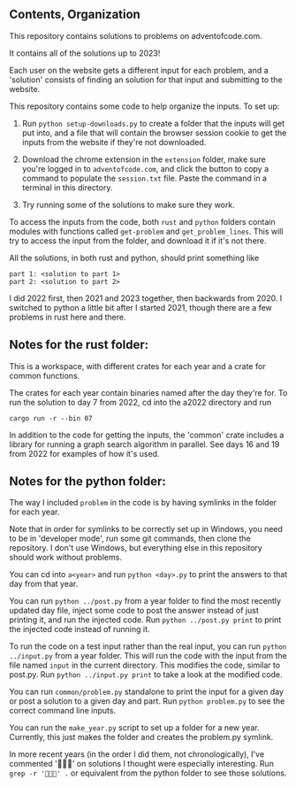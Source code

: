 Contents, Organization
---------
This repository contains solutions to problems on adventofcode.com.

It contains all of the solutions up to 2023!

Each user on the website gets a different input for each problem, and a
'solution' consists of finding an solution for that input and submitting to the
website.

This repository contains some code to help organize the inputs. To set up:

1) Run `python setup-downloads.py` to create a folder that the inputs will get
put into, and a file that will contain the browser session cookie to get the
inputs from the website if they're not downloaded.

2) Download the chrome extension in the `extension` folder, make sure you're
logged in to `adventofcode.com`, and click the button to copy a command to
populate the `session.txt` file. Paste the command in a terminal in this
directory.

3) Try running some of the solutions to make sure they work.

To access the inputs from the code, both `rust` and `python` folders contain
modules with functions called `get-problem` and `get_problem_lines`. This will
try to access the input from the folder, and download it if it's not there.

All the solutions, in both rust and python, should print something like

```
part 1: <solution to part 1>
part 2: <solution to part 2>
```

I did 2022 first, then 2021 and 2023 together, then backwards from 2020. I
switched to python a little bit after I started 2021, though there are a few
problems in rust here and there.

Notes for the rust folder:
-----
This is a workspace, with different crates for each year and a crate for common
functions.

The crates for each year contain binaries named after the day they're for. To
run the solution to day 7 from 2022, cd into the a2022 directory and run

```cargo run -r --bin 07```

In addition to the code for getting the inputs, the 'common' crate includes a
library for running a graph search algorithm in parallel. See days 16 and 19
from 2022 for examples of how it's used.

Notes for the python folder:
-----
The way I included `problem` in the code is by having symlinks in the folder for
each year.

Note that in order for symlinks to be correctly set up in Windows, you need to
be in 'developer mode', run some git commands, then clone the repository. I
don't use Windows, but everything else in this repository should work without
problems.

You can cd into `a<year>` and run ```python <day>.py``` to print the answers to
that day from that year.

You can run `python ../post.py` from a year folder to find the most recently
updated day file, inject some code to post the answer instead of just printing
it, and run the injected code. Run `python ../post.py print` to print the injected
code instead of running it.

To run the code on a test input rather than the real input, you can run `python
../input.py` from a year folder. This will run the code with the input from the
file named `input` in the current directory. This modifies the code, similar to
post.py. Run `python ../input.py print` to take a look at the modified code.

You can run `common/problem.py` standalone to print the input for a given day
or post a solution to a given day and part. Run `python problem.py` to see the
correct command line inputs.

You can run the `make_year.py` script to set up a folder for a new year.
Currently, this just makes the folder and creates the problem.py symlink.

In more recent years (in the order I did them, not chronologically), I've
commented '🌟🌟🌟' on solutions I thought were especially interesting. Run
```grep -r '🌟🌟🌟' .``` or equivalent from the python folder to see those
solutions.

